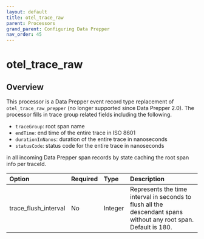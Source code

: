 ```yaml
---
layout: default
title: otel_trace_raw
parent: Processors
grand_parent: Configuring Data Prepper
nav_order: 45
---
```


# otel_trace_raw

## Overview

This processor is a Data Prepper event record type replacement of `otel_trace_raw_prepper` (no longer supported since Data Prepper 2.0). The processor fills in trace group related fields including the following.

* `traceGroup`: root span name
* `endTime`: end time of the entire trace in ISO 8601
* `durationInNanos`: duration of the entire trace in nanoseconds
* `statusCode`: status code for the entire trace in nanoseconds

in all incoming Data Prepper span records by state caching the root span info per traceId. 

Option | Required | Type | Description
:--- | :--- | :--- | :---
trace_flush_interval | No | Integer | Represents the time interval in seconds to flush all the descendant spans without any root span. Default is 180.

<!---## Configuration

Content will be added to this section.

## Metrics

Content will be added to this section.--->